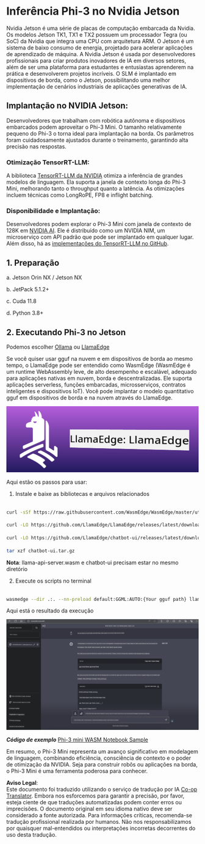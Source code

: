 <!--
CO_OP_TRANSLATOR_METADATA:
{
  "original_hash": "be4101a30d98e95a71d42c276e8bcd37",
  "translation_date": "2025-05-09T11:34:58+00:00",
  "source_file": "md/01.Introduction/03/Jetson_Inference.md",
  "language_code": "pt"
}
-->
# **Inferência Phi-3 no Nvidia Jetson**

Nvidia Jetson é uma série de placas de computação embarcada da Nvidia. Os modelos Jetson TK1, TX1 e TX2 possuem um processador Tegra (ou SoC) da Nvidia que integra uma CPU com arquitetura ARM. O Jetson é um sistema de baixo consumo de energia, projetado para acelerar aplicações de aprendizado de máquina. A Nvidia Jetson é usada por desenvolvedores profissionais para criar produtos inovadores de IA em diversos setores, além de ser uma plataforma para estudantes e entusiastas aprenderem na prática e desenvolverem projetos incríveis. O SLM é implantado em dispositivos de borda, como o Jetson, possibilitando uma melhor implementação de cenários industriais de aplicações generativas de IA.

## Implantação no NVIDIA Jetson:
Desenvolvedores que trabalham com robótica autônoma e dispositivos embarcados podem aproveitar o Phi-3 Mini. O tamanho relativamente pequeno do Phi-3 o torna ideal para implantação na borda. Os parâmetros foram cuidadosamente ajustados durante o treinamento, garantindo alta precisão nas respostas.

### Otimização TensorRT-LLM:
A biblioteca [TensorRT-LLM da NVIDIA](https://github.com/NVIDIA/TensorRT-LLM?WT.mc_id=aiml-138114-kinfeylo) otimiza a inferência de grandes modelos de linguagem. Ela suporta a janela de contexto longa do Phi-3 Mini, melhorando tanto o throughput quanto a latência. As otimizações incluem técnicas como LongRoPE, FP8 e inflight batching.

### Disponibilidade e Implantação:
Desenvolvedores podem explorar o Phi-3 Mini com janela de contexto de 128K em [NVIDIA AI](https://www.nvidia.com/en-us/ai-data-science/generative-ai/). Ele é distribuído como um NVIDIA NIM, um microserviço com API padrão que pode ser implantado em qualquer lugar. Além disso, há as [implementações do TensorRT-LLM no GitHub](https://github.com/NVIDIA/TensorRT-LLM).

## **1. Preparação**

a. Jetson Orin NX / Jetson NX

b. JetPack 5.1.2+

c. Cuda 11.8

d. Python 3.8+

## **2. Executando Phi-3 no Jetson**

Podemos escolher [Ollama](https://ollama.com) ou [LlamaEdge](https://llamaedge.com)

Se você quiser usar gguf na nuvem e em dispositivos de borda ao mesmo tempo, o LlamaEdge pode ser entendido como WasmEdge (WasmEdge é um runtime WebAssembly leve, de alto desempenho e escalável, adequado para aplicações nativas em nuvem, borda e descentralizadas. Ele suporta aplicações serverless, funções embarcadas, microsserviços, contratos inteligentes e dispositivos IoT). Você pode implantar o modelo quantitativo gguf em dispositivos de borda e na nuvem através do LlamaEdge.

![llamaedge](../../../../../translated_images/llamaedge.1356a35c809c5e9d89d8168db0c92161e87f5e2c34831f2fad800f00fc4e74dc.pt.jpg)

Aqui estão os passos para usar:

1. Instale e baixe as bibliotecas e arquivos relacionados

```bash

curl -sSf https://raw.githubusercontent.com/WasmEdge/WasmEdge/master/utils/install.sh | bash -s -- --plugin wasi_nn-ggml

curl -LO https://github.com/LlamaEdge/LlamaEdge/releases/latest/download/llama-api-server.wasm

curl -LO https://github.com/LlamaEdge/chatbot-ui/releases/latest/download/chatbot-ui.tar.gz

tar xzf chatbot-ui.tar.gz

```

**Nota**: llama-api-server.wasm e chatbot-ui precisam estar no mesmo diretório

2. Execute os scripts no terminal

```bash

wasmedge --dir .:. --nn-preload default:GGML:AUTO:{Your gguf path} llama-api-server.wasm -p phi-3-chat

```

Aqui está o resultado da execução

![llamaedgerun](../../../../../translated_images/llamaedgerun.66eb2acd7f14e814437879522158b9531ae7c955014d48d0708d0e4ce6ac94a6.pt.png)

***Código de exemplo*** [Phi-3 mini WASM Notebook Sample](https://github.com/Azure-Samples/Phi-3MiniSamples/tree/main/wasm)

Em resumo, o Phi-3 Mini representa um avanço significativo em modelagem de linguagem, combinando eficiência, consciência de contexto e o poder de otimização da NVIDIA. Seja para construir robôs ou aplicações na borda, o Phi-3 Mini é uma ferramenta poderosa para conhecer.

**Aviso Legal**:  
Este documento foi traduzido utilizando o serviço de tradução por IA [Co-op Translator](https://github.com/Azure/co-op-translator). Embora nos esforcemos para garantir a precisão, por favor, esteja ciente de que traduções automatizadas podem conter erros ou imprecisões. O documento original em seu idioma nativo deve ser considerado a fonte autorizada. Para informações críticas, recomenda-se tradução profissional realizada por humanos. Não nos responsabilizamos por quaisquer mal-entendidos ou interpretações incorretas decorrentes do uso desta tradução.